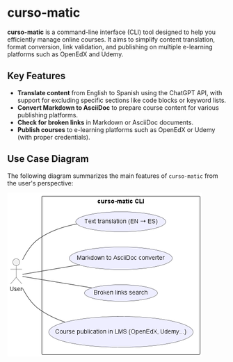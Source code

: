 # curso-matic

**curso-matic** is a command-line interface (CLI) tool designed to help you efficiently manage online courses. It aims to simplify content translation, format conversion, link validation, and publishing on multiple e-learning platforms such as OpenEdX and Udemy.

## Key Features

* **Translate content** from English to Spanish using the ChatGPT API, with support for excluding specific sections like code blocks or keyword lists.
* **Convert Markdown to AsciiDoc** to prepare course content for various publishing platforms.
* **Check for broken links** in Markdown or AsciiDoc documents.
* **Publish courses** to e-learning platforms such as OpenEdX or Udemy (with proper credentials).

## Use Case Diagram

The following diagram summarizes the main features of `curso-matic` from the user's perspective:

![Use Case Diagram](img/use-case-diagram.png)